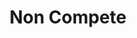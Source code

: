 ---
title: Non Compete
type: channel
channel: noncompete
tags:
- breadtube
- organizing
- education
- activism
- anarchism
- communism
- capitalist realism
url: /noncompete/
videos:
- 6KrTK40XxIg
- rXpQUz_uQaI
- mhSL95deEPI
- yL3FTFLQEEw
- pnmRYRRDbuw
- aqRCSzUTGcM
- 54ECvhUXUkY
- b_-DuHN-UVY
- hMMHW0Ay7ko
- HxjpvPSKkLw
- ZzEl5RIMp7M
- TquMOei4C4o
- Hmy1jjRnl8I
- TKoiAXX6KFs
- 85wJjPTDS80
- gjhpP3htnpQ
- ElnOevuOnYs
- u8wx5zc1Xy4
- fj8mNTvlA_k
- 2NuqxMpkH6Y
- RSU8fBq1jrk
- OtUHd4ARwTQ
- Qsb6yyXga60
- vQLehvf6Qiw
- mN96frmZQBw
- mab_uUoC4eU
- WVL5xiyeiWQ
- 3I3BSKZtjeI
- uQVNIJr3GqM
- 82-LlcUcrp8
- WnE25ZTvMXQ
- xbQrz_xR3Pg
- ZkV-A474cNs
- A5k7NsgyuwM
- ciDVSDcxGjU
- ljja73CsYGw
- XcPHG-ro3VA
- Nmok_YewvO4
- sIW_MADX6qM
- uT5A0sVd0xI
- 3pLoTr-6V1A
- 5dUqMd4PtjI
- BmPudXTIb9A
- QRNf6Xskp_s
- sXFNbwuBrY4
- fNi5bWEY90k
- HzQ_HT48wJ4
- U4JE4Rc4GOg
- EIb5wFT_sJ0
- PWqtX8izZdc
- 0xBACv-vb64
- TICbUXuhydA
- NXttU3mCCjc
- EYOFkYSQxr8
- b3F1reDFH2c
- VdL7gTNJBbo
- Xe8Qnmkh5J8
- yvirpCAbGSY
- NMxgZeaqr6I
- 7WuiTXmFjSc
- C2zw1-lVXg0
- iOseX-5xdxY
- PxaZ0SCQhCs
- mzbRSyNFXvc
- uaPjfiESYsY
- 6gWpFGwsS4g
- 0rlLIyjUgiE
- VvYnJWibhw4
- mvjYERcG-B0
- 4mbztR9FMWk
- 7QQdnOVvM5o
- 2pYG3XTx9RQ
- 6brD3hTygTQ
- Jmp7XUkWj58
- sVKjFp5DEvk
- LaAqYMii_PA
- o0tvv0AUiPo
- 2PKYK4Oq9eM
- XBOn_SGVClA
- Y0AeJwWaTv8
- _Nbv1UXcwUA
- nGiI4zzClMs
- H4HkBR1MT_o
- 8RhDLnn6d7g
- 8wjE-33zicY
- 653AKkKK_P4
- Otdkaxo5jgc
- fySveQmPBmY
- HC7-JdozKDQ
- NdOZWCsTiVQ
- c9oxyMCig0w
- dqSnVcUzdsY
- bI_crC-cZ1A
- z8LocJ7hcDk
- Za_BfiSULX8
- q8MaGAJNHLA
- 5Z9Pcm9TNHk
- y-_sCdhWxxE
- Af9aGqUrkeQ
- 2c9HrXeoNfA
- HWgOdSwQUqA
- g4TmChXtpHg
- bIViGX1wWPE
- bfm6OAijZ3w
- HYZSuNoa-c0
- 8n7o3riAupE
- ufddLWBqCXk
- QSwZtRPxY1I
- ccrM0G948G8
- HUzCglAAorw
- 01ndibqm29o
- 7zDpMo-yE2A
- 6SBQ5vO8mPQ
- snCl_v4TVrI
- 9jvZlpcLCWA
- dzXAQig762Y
- BSWymjaF-vw
- piEz0BUQK2U
- 0L94CTYcH4s
- tFde0l8daZU
- EbHaDxvLP_c
- p7YZUWEu-x0
- NZsPM3-Rws4
- GjUe6l7Xfg4
- TPlKaHxggi0
- tW_VIMugTQI
- vCFQ8xcAuZ0
- 8BMhKehhic4
- g5RkoYAH6Q4
- GkH4m-06fjs
- OniLn0X5HH8
- xWlzwvvMhlU
- VUoBtS-zrIY
- GzV6qc5M8FY
- zN3gaK-nXUQ
- htuiuRCCVTA
- xIuM9KbLl-c
- yhCvICYKrvc
- qRydf-H263g
- amBN2uR6JsE
- l45mOsSgeRc
- dPpyb4o1t0k
- WHys1jc2Png
- yHaDdBeqax8
- IDtn6j1VhFM
- bQxK3by5gTY
- lpg1JrZJH2A
- 06GwZVqdrnk
- X2eCAh1iaDE
- Am7Rt5AmgJI
- 3Dq3zORZSzU
- t_stcx_0xNg
- KIn2xR--VYk
- qqC1v79UXEg
- hava6JQ4i8E
- r89zr5i7634
- cUKHn5_HiO4
- sm1VuKYmswY
- Q2nhNf4kovA
- ESAXZ4AA-9I
- 1yuok9TQfpo
- U86oIRUzrEk
- FL1hC4vK46E
- alJLoVYkj0U
- m4jtsszjFxk
- ddsC-Et8gLE
- _LGlxhXUCHs
- FxL31cAJv3c
- aHY_wwEyBeE
- mLMA_yTgIKQ
- X6yi8P03igQ
- hRwaAL3jD6w
- I4okTu7NQq0
- EBHXQvg9-XI
- wBTfvC0iT04
- tiCd188GDxs
- _HEFhmOLnlk
- 4vxha-IzfBg
- urjSNgfmETw
- Aak4sx-P0Fo
- pVCqOpM4UUw
- 8aHvA0KHXqM
- PjQ2B5cQ_gs
- 91ik3hVCvx8
- HtkdmtNJ2uc
- TW8nkEm8rHI
- PxnyUde3g0c
- GUwj_H04m6g
- tEn3p35xF_Q
- 7alLZ_pEpm4
- wW8HaEUjDaA
- ncbQNw2aG8E
- MDRr6hh2KAk
- RXAyLIqEn4s
menu:
  main:
    parent: Channels
---